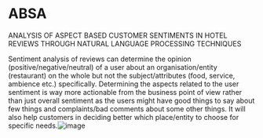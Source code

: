 # ABSA
ANALYSIS OF ASPECT BASED CUSTOMER SENTIMENTS IN HOTEL REVIEWS THROUGH NATURAL LANGUAGE PROCESSING TECHNIQUES

Sentiment analysis of reviews can determine the opinion (positive/negative/neutral) of a user about an organisation/entity (restaurant) on the whole but not the subject/attributes (food, service, ambience etc.) specifically. Determining the aspects related to the user sentiment is way more actionable from the business point of view rather than just overall sentiment as the users might have good things to say about few things and complaints/bad comments about some other things. It will also help customers in deciding better which place/entity to choose for specific needs.![image](https://user-images.githubusercontent.com/37552968/152704937-bdb01b02-86c4-40eb-9825-1d70611f6cf8.png)
